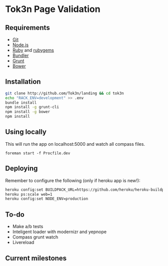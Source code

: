 Tok3n Page Validation
===============

Requirements
-
* [Git][1]
* [Node.js][2]
* [Ruby][3] and [rubygems][4]
* [Bundler][5]
* [Grunt][6]
* [Bower][7]



Installation
-
```bash
git clone http://github.com/Tok3n/landing && cd tok3n
echo "RACK_ENV=development" >> .env
bundle install
npm install -g grunt-cli
npm install -g bower
npm install
```

Using locally
-
This will run the app on localhost:5000 and watch all compass files.
```
foreman start -f Procfile.dev
```

Deploying
-
Remember to configure the following (only if heroku app is new!):
```bash
heroku config:set BUILDPACK_URL=https://github.com/heroku/heroku-buildpack-nodejs
heroku ps:scale web=1
heroku config:set NODE_ENV=production
```

To-do
-
* Make a/b tests
* Inteligent loader with modernizr and yepnope
* Compass grunt watch
* Livereload


Current milestones
-


[1]: http://git-scm.com/downloads
[2]: http://nodejs.org/download/
[3]: http://www.ruby-lang.org/en/downloads/
[4]: http://rubygems.org/pages/download
[5]: http://gembundler.com/
[6]: http://gruntjs.com
[7]: http://bower.io/